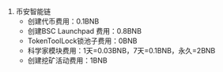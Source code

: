 1. 币安智能链
	- 创建代币费用：0.1BNB
	- 创建BSC Launchpad 费用：0.8BNB
	- TokenToolLock锁池子费用：0BNB
	- 科学家模块费用：1天=0.03BNB，7天=0.1BNB，永久=2BNB
	- 创建挖矿活动费用：1BNB